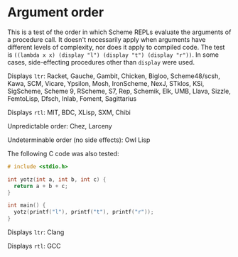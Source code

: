 # Argument order

This is a test of the order in which Scheme REPLs evaluate the arguments of a procedure call.  It doesn't necessarily apply when arguments have different levels of complexity, nor does it apply to compiled code.  The test is `((lambda x x) (display "l") (display "t") (display "r"))`.  In some cases, side-effecting procedures other than `display` were used.

Displays `ltr`: Racket, Gauche, Gambit, Chicken, Bigloo, Scheme48/scsh, Kawa, SCM, Vicare, Ypsilon, Mosh, IronScheme, NexJ, STklos, KSi, SigScheme, Scheme 9, RScheme, S7, Rep, Schemik, Elk, UMB, Llava, Sizzle, FemtoLisp, Dfsch, Inlab, Foment, Sagittarius

Displays `rtl`: MIT, BDC, XLisp, SXM, Chibi

Unpredictable order: Chez, Larceny

Undeterminable order (no side effects): Owl Lisp

The following C code was also tested:

```C
# include <stdio.h>

int yotz(int a, int b, int c) {
  return a + b + c;
}

int main() {
  yotz(printf("l"), printf("t"), printf("r"));
}
```

Displays `ltr`: Clang

Displays `rtl`: GCC

